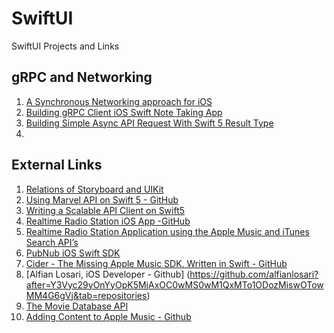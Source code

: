 # SwiftUI
SwiftUI Projects and Links

## gRPC and Networking

1. [A Synchronous Networking approach for iOS](https://medium.com/codika-solutions/keep-it-synchronous-s-id-a173cb53f77b)
2. [Building gRPC Client iOS Swift Note Taking App](https://medium.com/swift2go/building-grpc-client-ios-swift-note-taking-app-6133c7d74644)
3. [Building Simple Async API Request With Swift 5 Result Type](https://medium.com/@alfianlosari/building-simple-async-api-request-with-swift-5-result-type-alfian-losari-e92f4e9ab412)
4. 


## External Links

1. [Relations of Storyboard and UIKit](https://www.munon.io/swiftui-started-storyboard-uikit/?fbclid=IwAR3Aizhrn5pym_txp4KQ4L8KyjPmQ1S_L78pWvLD3Tpd_AXC1mMPH4M3zFg)
2. [Using Marvel API on Swift 5 - GitHub](https://github.com/victorpimentel/MarvelAPI)
3. [Writing a Scalable API Client on Swift5](https://medium.com/makingtuenti/writing-a-scalable-api-client-in-swift-4-b3c6f7f3f3fb)
4. [Realtime Radio Station iOS App -GitHub](https://github.com/pubnub/swift-radio-station)
5. [Realtime Radio Station Application using the Apple Music and iTunes Search API’s](https://www.pubnub.com/blog/2016-07-07-realtime-radio-station-application-using-apple-music-and-itunes-search-apis/)
5. [PubNub iOS Swift SDK](https://www.pubnub.com/docs/swift/pubnub-swift-sdk)
6. [Cider - The Missing Apple Music SDK. Written in Swift - GitHub](https://github.com/scottrhoyt/Cider)
7. [Alfian Losari, iOS Developer - Github] (https://github.com/alfianlosari?after=Y3Vyc29yOnYyOpK5MjAxOC0wMS0wM1QxMTo1ODozMiswOTowMM4G6gVj&tab=repositories)
8. [The Movie Database API](https://developers.themoviedb.org/3/getting-started/introduction)
9. [Adding Content to Apple Music - Github](https://github.com/HumApp/MusicKit)

